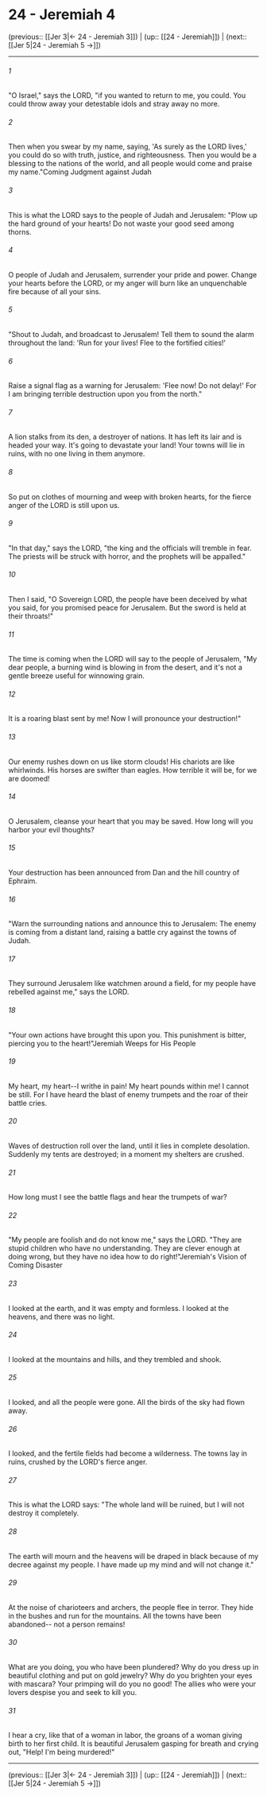 # 24 - Jeremiah 4

(previous:: [[Jer 3|← 24 - Jeremiah 3]]) | (up:: [[24 - Jeremiah]]) | (next:: [[Jer 5|24 - Jeremiah 5 →]])

***


###### 1 
"O Israel," says the LORD, "if you wanted to return to me, you could. You could throw away your detestable idols and stray away no more. 

###### 2 
Then when you swear by my name, saying, 'As surely as the LORD lives,' you could do so with truth, justice, and righteousness. Then you would be a blessing to the nations of the world, and all people would come and praise my name."Coming Judgment against Judah 

###### 3 
This is what the LORD says to the people of Judah and Jerusalem: "Plow up the hard ground of your hearts! Do not waste your good seed among thorns. 

###### 4 
O people of Judah and Jerusalem, surrender your pride and power. Change your hearts before the LORD, or my anger will burn like an unquenchable fire because of all your sins. 

###### 5 
"Shout to Judah, and broadcast to Jerusalem! Tell them to sound the alarm throughout the land: 'Run for your lives! Flee to the fortified cities!' 

###### 6 
Raise a signal flag as a warning for Jerusalem: 'Flee now! Do not delay!' For I am bringing terrible destruction upon you from the north." 

###### 7 
A lion stalks from its den, a destroyer of nations. It has left its lair and is headed your way. It's going to devastate your land! Your towns will lie in ruins, with no one living in them anymore. 

###### 8 
So put on clothes of mourning and weep with broken hearts, for the fierce anger of the LORD is still upon us. 

###### 9 
"In that day," says the LORD, "the king and the officials will tremble in fear. The priests will be struck with horror, and the prophets will be appalled." 

###### 10 
Then I said, "O Sovereign LORD, the people have been deceived by what you said, for you promised peace for Jerusalem. But the sword is held at their throats!" 

###### 11 
The time is coming when the LORD will say to the people of Jerusalem, "My dear people, a burning wind is blowing in from the desert, and it's not a gentle breeze useful for winnowing grain. 

###### 12 
It is a roaring blast sent by me! Now I will pronounce your destruction!" 

###### 13 
Our enemy rushes down on us like storm clouds! His chariots are like whirlwinds. His horses are swifter than eagles. How terrible it will be, for we are doomed! 

###### 14 
O Jerusalem, cleanse your heart that you may be saved. How long will you harbor your evil thoughts? 

###### 15 
Your destruction has been announced from Dan and the hill country of Ephraim. 

###### 16 
"Warn the surrounding nations and announce this to Jerusalem: The enemy is coming from a distant land, raising a battle cry against the towns of Judah. 

###### 17 
They surround Jerusalem like watchmen around a field, for my people have rebelled against me," says the LORD. 

###### 18 
"Your own actions have brought this upon you. This punishment is bitter, piercing you to the heart!"Jeremiah Weeps for His People 

###### 19 
My heart, my heart--I writhe in pain! My heart pounds within me! I cannot be still. For I have heard the blast of enemy trumpets and the roar of their battle cries. 

###### 20 
Waves of destruction roll over the land, until it lies in complete desolation. Suddenly my tents are destroyed; in a moment my shelters are crushed. 

###### 21 
How long must I see the battle flags and hear the trumpets of war? 

###### 22 
"My people are foolish and do not know me," says the LORD. "They are stupid children who have no understanding. They are clever enough at doing wrong, but they have no idea how to do right!"Jeremiah's Vision of Coming Disaster 

###### 23 
I looked at the earth, and it was empty and formless. I looked at the heavens, and there was no light. 

###### 24 
I looked at the mountains and hills, and they trembled and shook. 

###### 25 
I looked, and all the people were gone. All the birds of the sky had flown away. 

###### 26 
I looked, and the fertile fields had become a wilderness. The towns lay in ruins, crushed by the LORD's fierce anger. 

###### 27 
This is what the LORD says: "The whole land will be ruined, but I will not destroy it completely. 

###### 28 
The earth will mourn and the heavens will be draped in black because of my decree against my people. I have made up my mind and will not change it." 

###### 29 
At the noise of charioteers and archers, the people flee in terror. They hide in the bushes and run for the mountains. All the towns have been abandoned-- not a person remains! 

###### 30 
What are you doing, you who have been plundered? Why do you dress up in beautiful clothing and put on gold jewelry? Why do you brighten your eyes with mascara? Your primping will do you no good! The allies who were your lovers despise you and seek to kill you. 

###### 31 
I hear a cry, like that of a woman in labor, the groans of a woman giving birth to her first child. It is beautiful Jerusalem gasping for breath and crying out, "Help! I'm being murdered!"

***

(previous:: [[Jer 3|← 24 - Jeremiah 3]]) | (up:: [[24 - Jeremiah]]) | (next:: [[Jer 5|24 - Jeremiah 5 →]])
